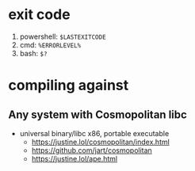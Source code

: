 # exit code 
1. powershell: `$LASTEXITCODE`
2. cmd: `%ERRORLEVEL%`
3. bash: `$?`

# compiling against 
## Any system with Cosmopolitan libc
- universal binary/libc x86, portable executable
    - https://justine.lol/cosmopolitan/index.html
    - https://github.com/jart/cosmopolitan
    - https://justine.lol/ape.html
